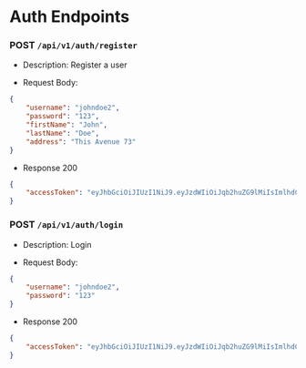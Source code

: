 # Auth Endpoints

### POST `/api/v1/auth/register`

- Description: Register a user

- Request Body:
```json
{
    "username": "johndoe2",
    "password": "123",
    "firstName": "John",
    "lastName": "Doe",
    "address": "This Avenue 73"
}
```

- Response 200

```json
{
    "accessToken": "eyJhbGciOiJIUzI1NiJ9.eyJzdWIiOiJqb2huZG9lMiIsImlhdCI6MTcxNzM4NTA0NywiZXhwIjoxNzE3Mzg2NDg3fQ.SFF2fZA4BPSINo8koql9WnXazlDJYZkXLfMQKvA0rHE"
}
```

### POST `/api/v1/auth/login`

- Description: Login

- Request Body:
```json
{
    "username": "johndoe2",
    "password": "123"
}
```

- Response 200

```json
{
    "accessToken": "eyJhbGciOiJIUzI1NiJ9.eyJzdWIiOiJqb2huZG9lMiIsImlhdCI6MTcxNzM4NTA0NywiZXhwIjoxNzE3Mzg2NDg3fQ.SFF2fZA4BPSINo8koql9WnXazlDJYZkXLfMQKvA0rHE"
}
```